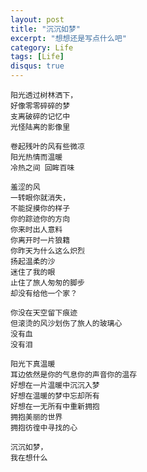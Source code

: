 ```yaml
---
layout: post
title: "沉沉如梦"
excerpt: "想想还是写点什么吧"
category: Life
tags: [Life]
disqus: true
---
```



    阳光透过树林洒下，
    好像零零碎碎的梦
    支离破碎的记忆中
    光怪陆离的影像里
      
    卷起残叶的风有些微凉
    阳光热情而温暖
    冷热之间 回眸百味
      
    羞涩的风
    一转眼你就消失，
    不能捉摸你的样子
    你的踪迹你的方向
    你来时出人意料
    你离开时一片狼籍
    你昨天为什么这么炽烈
    扬起温柔的沙
    迷住了我的眼
    止住了旅人匆匆的脚步
    却没有给他一个家？
      
    你没在天空留下痕迹
    但滚烫的风沙划伤了旅人的玻璃心
    没有血
    没有泪
      
    阳光下真温暖
    耳边依然是你的气息你的声音你的温存
    好想在一片温暖中沉沉入梦
    好想在温暖的梦中忘却所有
    好想在一无所有中重新拥抱
    拥抱美丽的世界
    拥抱彷徨中寻找的心
      
    沉沉如梦，
    我在想什么 
